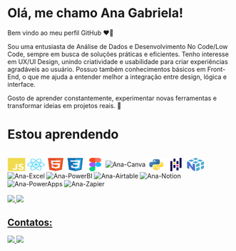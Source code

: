 # Olá, me chamo Ana Gabriela! 
<p>Bem vindo ao meu perfil GitHub ❤️🤗</p> 

Sou uma entusiasta de Análise de Dados e Desenvolvimento No Code/Low Code, sempre em busca de soluções práticas e eficientes. Tenho interesse em UX/UI Design, unindo criatividade e usabilidade para criar experiências agradáveis ao usuário.
Possuo também conhecimentos básicos em Front-End, o que me ajuda a entender melhor a integração entre design, lógica e interface.

Gosto de aprender constantemente, experimentar novas ferramentas e transformar ideias em projetos reais. 🚀</p>

<h1>Estou aprendendo</h1>

<div style="display: inline_block"><br>
  <!-- Front-End -->
  <img align="center" alt="Ana-Js" height="30" width="40" src="https://raw.githubusercontent.com/devicons/devicon/master/icons/javascript/javascript-plain.svg">
  <img align="center" alt="Ana-React" height="30" width="40" src="https://raw.githubusercontent.com/devicons/devicon/master/icons/react/react-original.svg">
  <img align="center" alt="Ana-HTML" height="30" width="40" src="https://raw.githubusercontent.com/devicons/devicon/master/icons/html5/html5-original.svg">
  <img align="center" alt="Ana-CSS" height="30" width="40" src="https://raw.githubusercontent.com/devicons/devicon/master/icons/css3/css3-original.svg">

  <!-- UX/UI Design -->
  <img align="center" alt="Ana-Figma" height="30" width="40" src="https://raw.githubusercontent.com/devicons/devicon/master/icons/figma/figma-original.svg">
  <img align="center" alt="Ana-Canva" height="30" width="40" src="https://img.icons8.com/color/48/000000/canva.png">
  
  <!-- Análise de Dados -->
  <img align="center" alt="Ana-Python" height="30" width="40" src="https://raw.githubusercontent.com/devicons/devicon/master/icons/python/python-original.svg">
  <img align="center" alt="Ana-Pandas" height="30" width="40" src="https://raw.githubusercontent.com/devicons/devicon/master/icons/pandas/pandas-original.svg">
  <img align="center" alt="Ana-Numpy" height="30" width="40" src="https://raw.githubusercontent.com/devicons/devicon/master/icons/numpy/numpy-original.svg">
  <img align="center" alt="Ana-Excel" height="30" width="40" src="https://img.icons8.com/color/48/000000/microsoft-excel-2019--v1.png">
  <img align="center" alt="Ana-PowerBI" height="30" width="40" src="https://img.icons8.com/color/48/000000/power-bi.png">

  <!-- No Code / Low Code -->
  <img align="center" alt="Ana-Airtable" height="30" width="40" src="https://img.icons8.com/color/48/000000/airtable.png">
  <img align="center" alt="Ana-Notion" height="30" width="40" src="https://img.icons8.com/color/48/000000/notion--v1.png">
  <img align="center" alt="Ana-PowerApps" height="30" width="40" src="https://img.icons8.com/color/48/000000/power-apps.png">
  <img align="center" alt="Ana-Zapier" height="30" width="40" src="https://img.icons8.com/color/48/000000/zapier.png">
</div>

<br>

 <div>
  <a href="https://github.com/Alasca0ry">
  <img height="180em" src="https://github-readme-stats.vercel.app/api?username=Alasca0ry&show_icons=true&theme=dracula&include_all_commits=true&count_private=true"/>
  <img height="180em" src="https://github-readme-stats.vercel.app/api/top-langs/?username=Alasca0ry&layout=compact&langs_count=16&theme=dracula"/>
</div>


<h2>Contatos:</h2> 

 <a href="https://www.linkedin.com/in/ana-gabriela-santos-de-souza-6399b028b" target="_blank">
    <img src="https://img.shields.io/badge/Ana%20Gabriela-0077B5?style=for-the-badge&logo=linkedin&logoColor=white" />
</a>
<a href="mailto:santosanagabriela0@gmail.com" target="_blank">
    <img src="https://img.shields.io/badge/santosanagabriela0@gmail.com-D14836?style=for-the-badge&logo=gmail&logoColor=white" />
</a>
